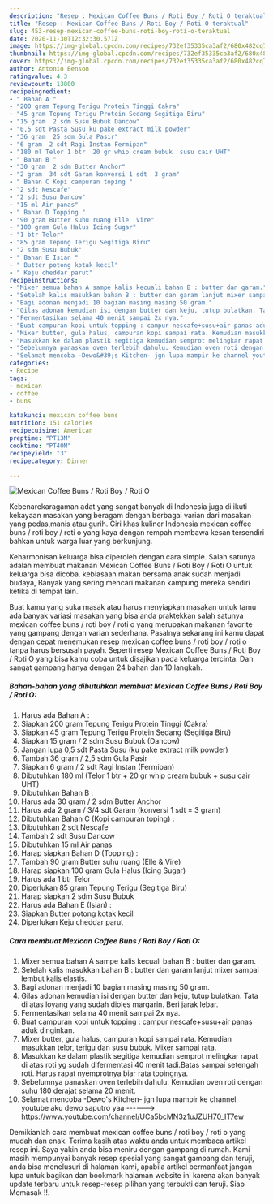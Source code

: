 ```yaml
---
description: "Resep : Mexican Coffee Buns / Roti Boy / Roti O teraktual"
title: "Resep : Mexican Coffee Buns / Roti Boy / Roti O teraktual"
slug: 453-resep-mexican-coffee-buns-roti-boy-roti-o-teraktual
date: 2020-11-30T12:32:30.571Z
image: https://img-global.cpcdn.com/recipes/732ef35335ca3af2/680x482cq70/mexican-coffee-buns-roti-boy-roti-o-foto-resep-utama.jpg
thumbnail: https://img-global.cpcdn.com/recipes/732ef35335ca3af2/680x482cq70/mexican-coffee-buns-roti-boy-roti-o-foto-resep-utama.jpg
cover: https://img-global.cpcdn.com/recipes/732ef35335ca3af2/680x482cq70/mexican-coffee-buns-roti-boy-roti-o-foto-resep-utama.jpg
author: Antonio Benson
ratingvalue: 4.3
reviewcount: 13800
recipeingredient:
- " Bahan A "
- "200 gram Tepung Terigu Protein Tinggi Cakra"
- "45 gram Tepung Terigu Protein Sedang Segitiga Biru"
- "15 gram  2 sdm Susu Bubuk Dancow"
- "0,5 sdt Pasta Susu ku pake extract milk powder"
- "36 gram  25 sdm Gula Pasir"
- "6 gram  2 sdt Ragi Instan Fermipan"
- "180 ml Telor 1 btr  20 gr whip cream bubuk  susu cair UHT"
- " Bahan B "
- "30 gram  2 sdm Butter Anchor"
- "2 gram  34 sdt Garam konversi 1 sdt  3 gram"
- " Bahan C Kopi campuran toping "
- "2 sdt Nescafe"
- "2 sdt Susu Dancow"
- "15 ml Air panas"
- " Bahan D Topping "
- "90 gram Butter suhu ruang Elle  Vire"
- "100 gram Gula Halus Icing Sugar"
- "1 btr Telor"
- "85 gram Tepung Terigu Segitiga Biru"
- "2 sdm Susu Bubuk"
- " Bahan E Isian "
- " Butter potong kotak kecil"
- " Keju cheddar parut"
recipeinstructions:
- "Mixer semua bahan A sampe kalis kecuali bahan B : butter dan garam."
- "Setelah kalis masukkan bahan B : butter dan garam lanjut mixer sampai lembut kalis elastis."
- "Bagi adonan menjadi 10 bagian masing masing 50 gram."
- "Gilas adonan kemudian isi dengan butter dan keju, tutup bulatkan. Tata di atas loyang yang sudah dioles margarin. Beri jarak lebar."
- "Fermentasikan selama 40 menit sampai 2x nya."
- "Buat campuran kopi untuk topping : campur nescafe+susu+air panas aduk dinginkan."
- "Mixer butter, gula halus, campuran kopi sampai rata. Kemudian masukkan telor, terigu dan susu bubuk. Mixer sampai rata."
- "Masukkan ke dalam plastik segitiga kemudian semprot melingkar rapat di atas roti yg sudah difermentasi 40 menit tadi.Batas sampai setengah roti. Harus rapat nyemprotnya biar rata topingnya."
- "Sebelumnya panaskan oven terlebih dahulu. Kemudian oven roti dengan suhu 180 derajat selama 20 menit."
- "Selamat mencoba -Dewo&#39;s Kitchen- jgn lupa mampir ke channel youtube aku dewo saputro yaa ------&gt; https://www.youtube.com/channel/UCa5bcMN3z1uJZUH70_IT7ew"
categories:
- Recipe
tags:
- mexican
- coffee
- buns

katakunci: mexican coffee buns 
nutrition: 151 calories
recipecuisine: American
preptime: "PT13M"
cooktime: "PT40M"
recipeyield: "3"
recipecategory: Dinner

---
```



![Mexican Coffee Buns / Roti Boy / Roti O](https://img-global.cpcdn.com/recipes/732ef35335ca3af2/680x482cq70/mexican-coffee-buns-roti-boy-roti-o-foto-resep-utama.jpg)

Kebenarekaragaman adat yang sangat banyak di Indonesia juga di ikuti kekayaan masakan yang beragam dengan berbagai varian dari masakan yang pedas,manis atau gurih. Ciri khas kuliner Indonesia mexican coffee buns / roti boy / roti o yang kaya dengan rempah membawa kesan tersendiri bahkan untuk warga luar yang berkunjung.


Keharmonisan keluarga bisa diperoleh dengan cara simple. Salah satunya adalah membuat makanan Mexican Coffee Buns / Roti Boy / Roti O untuk keluarga bisa dicoba. kebiasaan makan bersama anak sudah menjadi budaya, Banyak yang sering mencari makanan kampung mereka sendiri ketika di tempat lain.



Buat kamu yang suka masak atau harus menyiapkan masakan untuk tamu ada banyak variasi masakan yang bisa anda praktekkan salah satunya mexican coffee buns / roti boy / roti o yang merupakan makanan favorite yang gampang dengan varian sederhana. Pasalnya sekarang ini kamu dapat dengan cepat menemukan resep mexican coffee buns / roti boy / roti o tanpa harus bersusah payah.
Seperti resep Mexican Coffee Buns / Roti Boy / Roti O yang bisa kamu coba untuk disajikan pada keluarga tercinta. Dan sangat gampang hanya dengan 24 bahan dan 10 langkah.


<!--inarticleads1-->

##### Bahan-bahan yang dibutuhkan membuat Mexican Coffee Buns / Roti Boy / Roti O:

1. Harus ada  Bahan A :
1. Siapkan 200 gram Tepung Terigu Protein Tinggi (Cakra)
1. Siapkan 45 gram Tepung Terigu Protein Sedang (Segitiga Biru)
1. Siapkan 15 gram / 2 sdm Susu Bubuk (Dancow)
1. Jangan lupa 0,5 sdt Pasta Susu (ku pake extract milk powder)
1. Tambah 36 gram / 2,5 sdm Gula Pasir
1. Siapkan 6 gram / 2 sdt Ragi Instan (Fermipan)
1. Dibutuhkan 180 ml (Telor 1 btr + 20 gr whip cream bubuk + susu cair UHT)
1. Dibutuhkan  Bahan B :
1. Harus ada 30 gram / 2 sdm Butter Anchor
1. Harus ada 2 gram / 3/4 sdt Garam (konversi 1 sdt = 3 gram)
1. Dibutuhkan  Bahan C (Kopi campuran toping) :
1. Dibutuhkan 2 sdt Nescafe
1. Tambah 2 sdt Susu Dancow
1. Dibutuhkan 15 ml Air panas
1. Harap siapkan  Bahan D (Topping) :
1. Tambah 90 gram Butter suhu ruang (Elle &amp; Vire)
1. Harap siapkan 100 gram Gula Halus (Icing Sugar)
1. Harus ada 1 btr Telor
1. Diperlukan 85 gram Tepung Terigu (Segitiga Biru)
1. Harap siapkan 2 sdm Susu Bubuk
1. Harus ada  Bahan E (Isian) :
1. Siapkan  Butter potong kotak kecil
1. Diperlukan  Keju cheddar parut




<!--inarticleads2-->

##### Cara membuat  Mexican Coffee Buns / Roti Boy / Roti O:

1. Mixer semua bahan A sampe kalis kecuali bahan B : butter dan garam.
1. Setelah kalis masukkan bahan B : butter dan garam lanjut mixer sampai lembut kalis elastis.
1. Bagi adonan menjadi 10 bagian masing masing 50 gram.
1. Gilas adonan kemudian isi dengan butter dan keju, tutup bulatkan. Tata di atas loyang yang sudah dioles margarin. Beri jarak lebar.
1. Fermentasikan selama 40 menit sampai 2x nya.
1. Buat campuran kopi untuk topping : campur nescafe+susu+air panas aduk dinginkan.
1. Mixer butter, gula halus, campuran kopi sampai rata. Kemudian masukkan telor, terigu dan susu bubuk. Mixer sampai rata.
1. Masukkan ke dalam plastik segitiga kemudian semprot melingkar rapat di atas roti yg sudah difermentasi 40 menit tadi.Batas sampai setengah roti. Harus rapat nyemprotnya biar rata topingnya.
1. Sebelumnya panaskan oven terlebih dahulu. Kemudian oven roti dengan suhu 180 derajat selama 20 menit.
1. Selamat mencoba -Dewo&#39;s Kitchen- jgn lupa mampir ke channel youtube aku dewo saputro yaa ------&gt; https://www.youtube.com/channel/UCa5bcMN3z1uJZUH70_IT7ew




Demikianlah cara membuat mexican coffee buns / roti boy / roti o yang mudah dan enak. Terima kasih atas waktu anda untuk membaca artikel resep ini. Saya yakin anda bisa meniru dengan gampang di rumah. Kami masih mempunyai banyak resep spesial yang sangat gampang dan teruji, anda bisa menelusuri di halaman kami, apabila artikel bermanfaat jangan lupa untuk bagikan dan bookmark halaman website ini karena akan banyak update terbaru untuk resep-resep pilihan yang terbukti dan teruji. Siap Memasak !!. 
